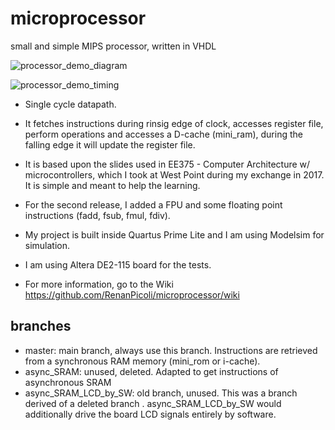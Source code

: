 # microprocessor
small and simple MIPS processor, written in VHDL

![processor_demo_diagram](https://user-images.githubusercontent.com/19754679/198846429-f12997f6-c96a-46dd-a934-3f044b6e0c1c.svg)

![processor_demo_timing](https://user-images.githubusercontent.com/19754679/198850892-ba2ec52a-6975-4611-bc4e-1ac79194e33d.svg)

* Single cycle datapath.

* It fetches instructions during rinsig edge of clock, accesses register file, perform operations and accesses a D-cache (mini_ram),
during the falling edge it will update the register file.

* It is based upon the slides used in EE375 - Computer Architecture w/ microcontrollers, which I took at West Point during my exchange in 2017. It is simple and meant to help the learning.

* For the second release, I added a FPU and some floating point instructions (fadd, fsub, fmul, fdiv).

* My project is built inside Quartus Prime Lite and I am using Modelsim for simulation.

* I am using Altera DE2-115 board for the tests. 

* For more information, go to the Wiki https://github.com/RenanPicoli/microprocessor/wiki

## branches
* master: main branch, always use this branch. Instructions are retrieved from a synchronous RAM memory (mini_rom or i-cache).
* async_SRAM: unused, deleted. Adapted to get instructions of asynchronous SRAM
* async_SRAM_LCD_by_SW: old branch, unused. This was a branch derived of a deleted branch . async_SRAM_LCD_by_SW would additionally drive the board LCD signals entirely by software.
